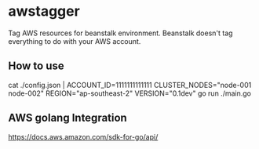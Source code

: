 # awstagger
Tag AWS resources for beanstalk environment. Beanstalk doesn't tag everything to do with your AWS account. 

## How to use

cat ./config.json | ACCOUNT_ID=1111111111111 CLUSTER_NODES="node-001 node-002" REGION="ap-southeast-2" VERSION="0.1dev" go run ./main.go

## AWS golang Integration
https://docs.aws.amazon.com/sdk-for-go/api/
